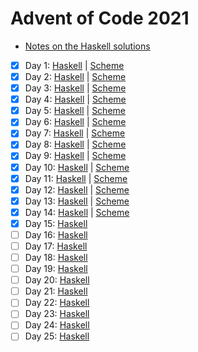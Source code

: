 # Advent of Code 2021

- [Notes on the Haskell solutions](Haskell/README.md)

* [x] Day 1:  [Haskell](Haskell/src/Day01.hs) | [Scheme](Scheme/day01.scm)
* [x] Day 2:  [Haskell](Haskell/src/Day02.hs) | [Scheme](Scheme/day02.scm)
* [x] Day 3:  [Haskell](Haskell/src/Day03.hs) | [Scheme](Scheme/day03.scm)
* [x] Day 4:  [Haskell](Haskell/src/Day04.hs) | [Scheme](Scheme/day04.scm)
* [x] Day 5:  [Haskell](Haskell/src/Day05.hs) | [Scheme](Scheme/day05.scm)
* [x] Day 6:  [Haskell](Haskell/src/Day06.hs) | [Scheme](Scheme/day06.scm)
* [x] Day 7:  [Haskell](Haskell/src/Day07.hs) | [Scheme](Scheme/day07.scm)
* [x] Day 8:  [Haskell](Haskell/src/Day08.hs) | [Scheme](Scheme/day08.scm)
* [x] Day 9:  [Haskell](Haskell/src/Day09.hs) | [Scheme](Scheme/day09.scm)
* [x] Day 10: [Haskell](Haskell/src/Day10.hs) | [Scheme](Scheme/day10.scm)
* [x] Day 11: [Haskell](Haskell/src/Day11.hs) | [Scheme](Scheme/day11.scm)
* [x] Day 12: [Haskell](Haskell/src/Day12.hs) | [Scheme](Scheme/day12.scm)
* [x] Day 13: [Haskell](Haskell/src/Day13.hs) | [Scheme](Scheme/day13.scm)
* [x] Day 14: [Haskell](Haskell/src/Day14.hs) | [Scheme](Scheme/day14.scm)
* [x] Day 15: [Haskell](Haskell/src/Day15.hs)
* [ ] Day 16: [Haskell](Haskell/src/Day16.hs)
* [ ] Day 17: [Haskell](Haskell/src/Day17.hs)
* [ ] Day 18: [Haskell](Haskell/src/Day18.hs)
* [ ] Day 19: [Haskell](Haskell/src/Day19.hs)
* [ ] Day 20: [Haskell](Haskell/src/Day20.hs)
* [ ] Day 21: [Haskell](Haskell/src/Day21.hs)
* [ ] Day 22: [Haskell](Haskell/src/Day22.hs)
* [ ] Day 23: [Haskell](Haskell/src/Day23.hs)
* [ ] Day 24: [Haskell](Haskell/src/Day24.hs)
* [ ] Day 25: [Haskell](Haskell/src/Day25.hs)
